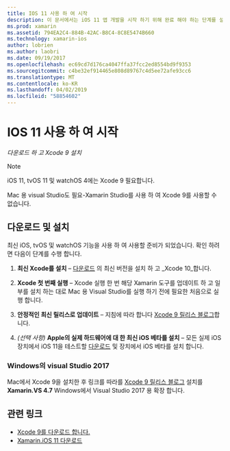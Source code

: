 ```yaml
---
title: IOS 11 사용 하 여 시작
description: 이 문서에서는 iOS 11 앱 개발을 시작 하기 위해 완료 해야 하는 단계를 설명 합니다. Xcode를 다운로드 하 고 Visual Studio 2019를 업데이트 하는 방법을 설명 합니다.
ms.prod: xamarin
ms.assetid: 794EA2C4-884B-42AC-B8C4-8C8E5474B660
ms.technology: xamarin-ios
author: lobrien
ms.author: laobri
ms.date: 09/19/2017
ms.openlocfilehash: ec69cd7d176ca4047ffa37fcc2ed8554bd9f9353
ms.sourcegitcommit: c4be32ef914465e808d89767c4d5ee72afe93cc6
ms.translationtype: MT
ms.contentlocale: ko-KR
ms.lasthandoff: 04/02/2019
ms.locfileid: "58854602"
---
```

# <a name="getting-started-with-ios-11"></a>IOS 11 사용 하 여 시작

_다운로드 하 고 Xcode 9 설치_

> [!NOTE]
> iOS 11, tvOS 11 및 watchOS 4에는 Xcode 9 필요합니다.
>
> Mac 용 visual Studio도 필요-Xamarin Studio를 사용 하 여 Xcode 9를 사용할 수 없습니다.

## <a name="download-and-install"></a>다운로드 및 설치

최신 iOS, tvOS 및 watchOS 기능을 사용 하 여 사용할 준비가 되었습니다. 확인 하려면 다음이 단계를 수행 합니다.

1. **최신 Xcode를 설치** – [다운로드](https://developer.apple.com/download/) 의 최신 버전을 설치 하 고 _Xcode 10_합니다.

2. **Xcode 첫 번째 실행** – Xcode 실행 한 번 해당 Xamarin 도구를 업데이트 하 고 일부를 설치 하는 대로 Mac 용 Visual Studio를 실행 하기 전에 필요한 처음으로 실행 합니다.

3. **안정적인 최신 릴리스로 업데이트** – 지침에 따라 합니다 [Xcode 9 릴리스 블로그](https://releases.xamarin.com/stable-release-15-3-5-with-xcode-9-support/)합니다.

4. _(선택 사항)_  **Apple의 실제 하드웨어에 대 한 최신 iOS 베타를 설치** – 모든 실제 iOS 장치에서 iOS 11을 테스트할 [다운로드](https://developer.apple.com/download/) 및 장치에서 iOS 베타를 설치 합니다.


### <a name="visual-studio-2017-on-windows"></a>Windows의 visual Studio 2017

Mac에서 Xcode 9을 설치한 후 링크를 따라를 [Xcode 9 릴리스 블로그](https://releases.xamarin.com/stable-release-15-3-5-with-xcode-9-support/) 설치를 **Xamarin.VS 4.7** Windows에서 Visual Studio 2017 용 확장 합니다.


## <a name="related-links"></a>관련 링크

- [Xcode 9를 다운로드 합니다.](https://developer.apple.com/download/)
- [Xamarin.iOS 11 다운로드](https://releases.xamarin.com/stable-release-15-3-5-with-xcode-9-support/)

